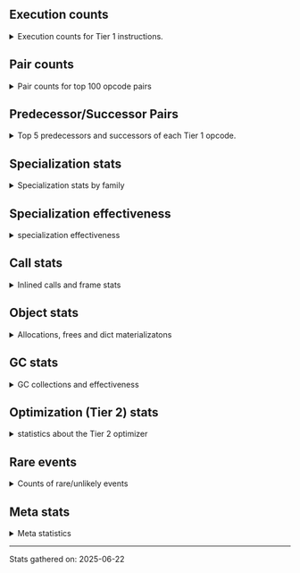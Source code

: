 ## Execution counts

<details>
<summary> Execution counts for Tier 1 instructions. </summary>


The "miss ratio" column shows the percentage of times the instruction
executed that it deoptimized. When this happens, the base unspecialized
instruction is not counted.

<table>
<thead>
<tr>
<th align="left">Name</th>
<th align="right">Base Count</th>
<th align="right">Head Count</th>
<th align="right">Change</th>
</tr>
</thead>
<tbody>
<tr>
<td align="left">CALL_KW</td>
<td align="right">150</td>
<td align="right">450</td>
<td align="right">200.0%</td>
</tr>
<tr>
<td align="left">LOAD_GLOBAL</td>
<td align="right">1,552</td>
<td align="right">3,472</td>
<td align="right">123.7%</td>
</tr>
<tr>
<td align="left">CALL</td>
<td align="right">1,942</td>
<td align="right">4,282</td>
<td align="right">120.5%</td>
</tr>
<tr>
<td align="left">FOR_ITER_LIST</td>
<td align="right">9,203,267</td>
<td align="right">1,749,089</td>
<td align="right">-81.0%</td>
</tr>
<tr>
<td align="left">BINARY_OP_SUBSCR_LIST_INT</td>
<td align="right">1,052,749</td>
<td align="right">208,095</td>
<td align="right">-80.2%</td>
</tr>
<tr>
<td align="left">MAP_ADD</td>
<td align="right">3,220,608</td>
<td align="right">825,245</td>
<td align="right">-74.4%</td>
</tr>
<tr>
<td align="left">FOR_ITER</td>
<td align="right">15,335,630</td>
<td align="right">4,196,464</td>
<td align="right">-72.6%</td>
</tr>
<tr>
<td align="left">LOAD_SMALL_INT</td>
<td align="right">1,537,154</td>
<td align="right">450,365</td>
<td align="right">-70.7%</td>
</tr>
<tr>
<td align="left">POP_JUMP_IF_NOT_NONE</td>
<td align="right">3,377,985</td>
<td align="right">1,033,799</td>
<td align="right">-69.4%</td>
</tr>
<tr>
<td align="left">UNPACK_SEQUENCE_TWO_TUPLE</td>
<td align="right">10,189,469</td>
<td align="right">3,302,083</td>
<td align="right">-67.6%</td>
</tr>
<tr>
<td align="left">BUILD_LIST</td>
<td align="right">6,847,681</td>
<td align="right">2,262,793</td>
<td align="right">-67.0%</td>
</tr>
<tr>
<td align="left">STORE_FAST_STORE_FAST</td>
<td align="right">11,206,721</td>
<td align="right">3,810,727</td>
<td align="right">-66.0%</td>
</tr>
<tr>
<td align="left">POP_ITER</td>
<td align="right">10,949,122</td>
<td align="right">4,005,507</td>
<td align="right">-63.4%</td>
</tr>
<tr>
<td align="left">CALL_METHOD_DESCRIPTOR_O</td>
<td align="right">885,049</td>
<td align="right">330,139</td>
<td align="right">-62.7%</td>
</tr>
<tr>
<td align="left">LOAD_GLOBAL_BUILTIN</td>
<td align="right">57,460,580</td>
<td align="right">21,463,040</td>
<td align="right">-62.6%</td>
</tr>
<tr>
<td align="left">CALL_ISINSTANCE</td>
<td align="right">29,614,342</td>
<td align="right">11,212,956</td>
<td align="right">-62.1%</td>
</tr>
<tr>
<td align="left">LOAD_FAST</td>
<td align="right">21,704,194</td>
<td align="right">8,317,626</td>
<td align="right">-61.7%</td>
</tr>
<tr>
<td align="left">TO_BOOL_BOOL</td>
<td align="right">35,801,162</td>
<td align="right">13,936,664</td>
<td align="right">-61.1%</td>
</tr>
<tr>
<td align="left">LOAD_GLOBAL_MODULE</td>
<td align="right">27,838,022</td>
<td align="right">10,977,036</td>
<td align="right">-60.6%</td>
</tr>
<tr>
<td align="left">SET_FUNCTION_ATTRIBUTE</td>
<td align="right">697,665</td>
<td align="right">275,790</td>
<td align="right">-60.5%</td>
</tr>
<tr>
<td align="left">CALL_PY_EXACT_ARGS</td>
<td align="right">18,704,586</td>
<td align="right">7,469,218</td>
<td align="right">-60.1%</td>
</tr>
<tr>
<td align="left">GET_ITER</td>
<td align="right">9,739,713</td>
<td align="right">3,957,994</td>
<td align="right">-59.4%</td>
</tr>
<tr>
<td align="left">STORE_FAST</td>
<td align="right">29,024,780</td>
<td align="right">11,911,759</td>
<td align="right">-59.0%</td>
</tr>
<tr>
<td align="left">LOAD_FAST_BORROW</td>
<td align="right">106,372,945</td>
<td align="right">43,901,127</td>
<td align="right">-58.7%</td>
</tr>
<tr>
<td align="left">POP_JUMP_IF_FALSE</td>
<td align="right">37,679,169</td>
<td align="right">15,573,503</td>
<td align="right">-58.7%</td>
</tr>
<tr>
<td align="left">COPY_FREE_VARS</td>
<td align="right">1,860,289</td>
<td align="right">781,097</td>
<td align="right">-58.0%</td>
</tr>
<tr>
<td align="left">POP_JUMP_IF_TRUE</td>
<td align="right">9,619,777</td>
<td align="right">4,146,115</td>
<td align="right">-56.9%</td>
</tr>
<tr>
<td align="left">BUILD_TUPLE</td>
<td align="right">11,914,114</td>
<td align="right">5,174,309</td>
<td align="right">-56.6%</td>
</tr>
<tr>
<td align="left">CALL_LIST_APPEND</td>
<td align="right">1,289,709</td>
<td align="right">560,553</td>
<td align="right">-56.5%</td>
</tr>
<tr>
<td align="left">PUSH_NULL</td>
<td align="right">4,426,567</td>
<td align="right">1,945,688</td>
<td align="right">-56.0%</td>
</tr>
<tr>
<td align="left">MAKE_CELL</td>
<td align="right">1,298,113</td>
<td align="right">575,630</td>
<td align="right">-55.7%</td>
</tr>
<tr>
<td align="left">RETURN_VALUE</td>
<td align="right">27,948,743</td>
<td align="right">12,409,475</td>
<td align="right">-55.6%</td>
</tr>
<tr>
<td align="left">EXTENDED_ARG</td>
<td align="right">2,686,464</td>
<td align="right">1,196,700</td>
<td align="right">-55.5%</td>
</tr>
<tr>
<td align="left">RESUME_CHECK</td>
<td align="right">35,951,753</td>
<td align="right">16,120,307</td>
<td align="right">-55.2%</td>
</tr>
<tr>
<td align="left">MAKE_FUNCTION</td>
<td align="right">2,024,513</td>
<td align="right">939,214</td>
<td align="right">-53.6%</td>
</tr>
<tr>
<td align="left">LOAD_ATTR_MODULE</td>
<td align="right">7,774,934</td>
<td align="right">3,622,877</td>
<td align="right">-53.4%</td>
</tr>
<tr>
<td align="left">STORE_SUBSCR</td>
<td align="right">38</td>
<td align="right">58</td>
<td align="right">52.6%</td>
</tr>
<tr>
<td align="left">LOAD_DEREF</td>
<td align="right">3,688,834</td>
<td align="right">1,768,859</td>
<td align="right">-52.0%</td>
</tr>
<tr>
<td align="left">STORE_SUBSCR_DICT</td>
<td align="right">1,247,341</td>
<td align="right">598,818</td>
<td align="right">-52.0%</td>
</tr>
<tr>
<td align="left">LOAD_FAST_BORROW_LOAD_FAST_BORROW</td>
<td align="right">10,472,966</td>
<td align="right">5,049,173</td>
<td align="right">-51.8%</td>
</tr>
<tr>
<td align="left">LOAD_ATTR_METHOD_NO_DICT</td>
<td align="right">15,778,821</td>
<td align="right">7,654,795</td>
<td align="right">-51.5%</td>
</tr>
<tr>
<td align="left">LOAD_CONST</td>
<td align="right">13,405,708</td>
<td align="right">6,556,700</td>
<td align="right">-51.1%</td>
</tr>
<tr>
<td align="left">LOAD_ATTR_METHOD_WITH_VALUES</td>
<td align="right">2,658,108</td>
<td align="right">1,301,606</td>
<td align="right">-51.0%</td>
</tr>
<tr>
<td align="left">COPY</td>
<td align="right">5,297,280</td>
<td align="right">2,603,679</td>
<td align="right">-50.8%</td>
</tr>
<tr>
<td align="left">POP_TOP</td>
<td align="right">14,636,504</td>
<td align="right">7,206,006</td>
<td align="right">-50.8%</td>
</tr>
<tr>
<td align="left">CALL_METHOD_DESCRIPTOR_NOARGS</td>
<td align="right">7,395,352</td>
<td align="right">3,659,904</td>
<td align="right">-50.5%</td>
</tr>
<tr>
<td align="left">LOAD_ATTR_SLOT</td>
<td align="right">16,068,438</td>
<td align="right">7,970,603</td>
<td align="right">-50.4%</td>
</tr>
<tr>
<td align="left">BINARY_OP_SUBTRACT_FLOAT</td>
<td align="right">127</td>
<td align="right">63</td>
<td align="right">-50.4%</td>
</tr>
<tr>
<td align="left">BINARY_OP_SUBSCR_GETITEM</td>
<td align="right">255</td>
<td align="right">127</td>
<td align="right">-50.2%</td>
</tr>
<tr>
<td align="left">TO_BOOL_NONE</td>
<td align="right">2,513,911</td>
<td align="right">1,254,438</td>
<td align="right">-50.1%</td>
</tr>
<tr>
<td align="left">IS_OP</td>
<td align="right">2,219,073</td>
<td align="right">1,107,405</td>
<td align="right">-50.1%</td>
</tr>
<tr>
<td align="left">TO_BOOL_STR</td>
<td align="right">1,184,729</td>
<td align="right">591,479</td>
<td align="right">-50.1%</td>
</tr>
<tr>
<td align="left">STORE_ATTR_SLOT</td>
<td align="right">3,356,549</td>
<td align="right">1,676,016</td>
<td align="right">-50.1%</td>
</tr>
<tr>
<td align="left">CALL_STR_1</td>
<td align="right">2,429</td>
<td align="right">1,213</td>
<td align="right">-50.1%</td>
</tr>
<tr>
<td align="left">CONTAINS_OP_DICT</td>
<td align="right">252,133</td>
<td align="right">125,993</td>
<td align="right">-50.0%</td>
</tr>
<tr>
<td align="left">BINARY_OP_SUBSCR_LIST_SLICE</td>
<td align="right">10,364</td>
<td align="right">5,180</td>
<td align="right">-50.0%</td>
</tr>
<tr>
<td align="left">INTERPRETER_EXIT</td>
<td align="right">4,574,566</td>
<td align="right">2,286,545</td>
<td align="right">-50.0%</td>
</tr>
<tr>
<td align="left">CALL_KW_NON_PY</td>
<td align="right">75,499</td>
<td align="right">37,739</td>
<td align="right">-50.0%</td>
</tr>
<tr>
<td align="left">LOAD_ATTR_CLASS</td>
<td align="right">4,735</td>
<td align="right">2,367</td>
<td align="right">-50.0%</td>
</tr>
<tr>
<td align="left">STORE_ATTR_INSTANCE_VALUE</td>
<td align="right">133,220</td>
<td align="right">66,596</td>
<td align="right">-50.0%</td>
</tr>
<tr>
<td align="left">CALL_KW_PY</td>
<td align="right">345,930</td>
<td align="right">172,938</td>
<td align="right">-50.0%</td>
</tr>
<tr>
<td align="left">CALL_LEN</td>
<td align="right">137,837</td>
<td align="right">68,909</td>
<td align="right">-50.0%</td>
</tr>
<tr>
<td align="left">CALL_BUILTIN_FAST_WITH_KEYWORDS</td>
<td align="right">24,957</td>
<td align="right">12,477</td>
<td align="right">-50.0%</td>
</tr>
<tr>
<td align="left">EXIT_INIT_CHECK</td>
<td align="right">20,094</td>
<td align="right">10,046</td>
<td align="right">-50.0%</td>
</tr>
<tr>
<td align="left">CALL_ALLOC_AND_ENTER_INIT</td>
<td align="right">20,094</td>
<td align="right">10,046</td>
<td align="right">-50.0%</td>
</tr>
<tr>
<td align="left">BINARY_OP_INPLACE_ADD_UNICODE</td>
<td align="right">20,350</td>
<td align="right">10,174</td>
<td align="right">-50.0%</td>
</tr>
<tr>
<td align="left">LOAD_ATTR_CLASS_WITH_METACLASS_CHECK</td>
<td align="right">60,283</td>
<td align="right">30,139</td>
<td align="right">-50.0%</td>
</tr>
<tr>
<td align="left">FOR_ITER_TUPLE</td>
<td align="right">101,753</td>
<td align="right">50,873</td>
<td align="right">-50.0%</td>
</tr>
<tr>
<td align="left">LOAD_ATTR_PROPERTY</td>
<td align="right">2,760,005</td>
<td align="right">1,379,910</td>
<td align="right">-50.0%</td>
</tr>
<tr>
<td align="left">LOAD_ATTR_NONDESCRIPTOR_NO_DICT</td>
<td align="right">808,152</td>
<td align="right">404,056</td>
<td align="right">-50.0%</td>
</tr>
<tr>
<td align="left">COMPARE_OP_STR</td>
<td align="right">350,447</td>
<td align="right">175,215</td>
<td align="right">-50.0%</td>
</tr>
<tr>
<td align="left">COMPARE_OP_INT</td>
<td align="right">509,929</td>
<td align="right">254,953</td>
<td align="right">-50.0%</td>
</tr>
<tr>
<td align="left">CALL_TUPLE_1</td>
<td align="right">112,635</td>
<td align="right">56,315</td>
<td align="right">-50.0%</td>
</tr>
<tr>
<td align="left">BINARY_OP_SUBSCR_DICT</td>
<td align="right">478,445</td>
<td align="right">239,213</td>
<td align="right">-50.0%</td>
</tr>
<tr>
<td align="left">BINARY_OP_SUBTRACT_INT</td>
<td align="right">232,440</td>
<td align="right">116,216</td>
<td align="right">-50.0%</td>
</tr>
<tr>
<td align="left">BINARY_OP_ADD_INT</td>
<td align="right">441,716</td>
<td align="right">220,852</td>
<td align="right">-50.0%</td>
</tr>
<tr>
<td align="left">CALL_PY_GENERAL</td>
<td align="right">2,175,772</td>
<td align="right">1,087,857</td>
<td align="right">-50.0%</td>
</tr>
<tr>
<td align="left">CALL_METHOD_DESCRIPTOR_FAST</td>
<td align="right">4,157,549</td>
<td align="right">2,078,723</td>
<td align="right">-50.0%</td>
</tr>
<tr>
<td align="left">TO_BOOL_INT</td>
<td align="right">144,509</td>
<td align="right">72,253</td>
<td align="right">-50.0%</td>
</tr>
<tr>
<td align="left">CALL_METHOD_DESCRIPTOR_FAST_WITH_KEYWORDS</td>
<td align="right">58,879</td>
<td align="right">29,439</td>
<td align="right">-50.0%</td>
</tr>
<tr>
<td align="left">CALL_BUILTIN_FAST</td>
<td align="right">972,877</td>
<td align="right">486,434</td>
<td align="right">-50.0%</td>
</tr>
<tr>
<td align="left">BINARY_OP_SUBSCR_STR_INT</td>
<td align="right">361,725</td>
<td align="right">180,861</td>
<td align="right">-50.0%</td>
</tr>
<tr>
<td align="left">LOAD_ATTR_NONDESCRIPTOR_WITH_VALUES</td>
<td align="right">2,926,277</td>
<td align="right">1,463,130</td>
<td align="right">-50.0%</td>
</tr>
<tr>
<td align="left">CALL_BUILTIN_O</td>
<td align="right">3,144,947</td>
<td align="right">1,572,467</td>
<td align="right">-50.0%</td>
</tr>
<tr>
<td align="left">FOR_ITER_GEN</td>
<td align="right">5,763,310</td>
<td align="right">2,881,646</td>
<td align="right">-50.0%</td>
</tr>
<tr>
<td align="left">CALL_TYPE_1</td>
<td align="right">1,388,028</td>
<td align="right">694,012</td>
<td align="right">-50.0%</td>
</tr>
<tr>
<td align="left">SEND_GEN</td>
<td align="right">3,849,337</td>
<td align="right">1,924,665</td>
<td align="right">-50.0%</td>
</tr>
<tr>
<td align="left">UNPACK_SEQUENCE_TUPLE</td>
<td align="right">2,327,932</td>
<td align="right">1,163,964</td>
<td align="right">-50.0%</td>
</tr>
<tr>
<td align="left">END_FOR</td>
<td align="right">1,455,615</td>
<td align="right">727,807</td>
<td align="right">-50.0%</td>
</tr>
<tr>
<td align="left">YIELD_VALUE</td>
<td align="right">8,023,424</td>
<td align="right">4,011,712</td>
<td align="right">-50.0%</td>
</tr>
<tr>
<td align="left">SWAP</td>
<td align="right">5,445,504</td>
<td align="right">2,722,752</td>
<td align="right">-50.0%</td>
</tr>
<tr>
<td align="left">LOAD_FAST_AND_CLEAR</td>
<td align="right">4,811,136</td>
<td align="right">2,405,568</td>
<td align="right">-50.0%</td>
</tr>
<tr>
<td align="left">JUMP_BACKWARD_NO_INTERRUPT</td>
<td align="right">3,025,280</td>
<td align="right">1,512,640</td>
<td align="right">-50.0%</td>
</tr>
<tr>
<td align="left">LIST_APPEND</td>
<td align="right">2,700,928</td>
<td align="right">1,350,464</td>
<td align="right">-50.0%</td>
</tr>
<tr>
<td align="left">RETURN_GENERATOR</td>
<td align="right">2,572,416</td>
<td align="right">1,286,208</td>
<td align="right">-50.0%</td>
</tr>
<tr>
<td align="left">BUILD_MAP</td>
<td align="right">1,864,832</td>
<td align="right">932,416</td>
<td align="right">-50.0%</td>
</tr>
<tr>
<td align="left">FORMAT_SIMPLE</td>
<td align="right">1,528,192</td>
<td align="right">764,096</td>
<td align="right">-50.0%</td>
</tr>
<tr>
<td align="left">LOAD_COMMON_CONSTANT</td>
<td align="right">1,231,616</td>
<td align="right">615,808</td>
<td align="right">-50.0%</td>
</tr>
<tr>
<td align="left">END_SEND</td>
<td align="right">824,064</td>
<td align="right">412,032</td>
<td align="right">-50.0%</td>
</tr>
<tr>
<td align="left">GET_YIELD_FROM_ITER</td>
<td align="right">824,064</td>
<td align="right">412,032</td>
<td align="right">-50.0%</td>
</tr>
<tr>
<td align="left">BUILD_STRING</td>
<td align="right">823,424</td>
<td align="right">411,712</td>
<td align="right">-50.0%</td>
</tr>
<tr>
<td align="left">UNARY_NOT</td>
<td align="right">769,920</td>
<td align="right">384,960</td>
<td align="right">-50.0%</td>
</tr>
<tr>
<td align="left">STORE_FAST_LOAD_FAST</td>
<td align="right">254,336</td>
<td align="right">127,168</td>
<td align="right">-50.0%</td>
</tr>
<tr>
<td align="left">UNPACK_EX</td>
<td align="right">233,088</td>
<td align="right">116,544</td>
<td align="right">-50.0%</td>
</tr>
<tr>
<td align="left">DICT_MERGE</td>
<td align="right">147,712</td>
<td align="right">73,856</td>
<td align="right">-50.0%</td>
</tr>
<tr>
<td align="left">POP_JUMP_IF_NONE</td>
<td align="right">106,112</td>
<td align="right">53,056</td>
<td align="right">-50.0%</td>
</tr>
<tr>
<td align="left">CHECK_EXC_MATCH</td>
<td align="right">61,184</td>
<td align="right">30,592</td>
<td align="right">-50.0%</td>
</tr>
<tr>
<td align="left">POP_EXCEPT</td>
<td align="right">61,184</td>
<td align="right">30,592</td>
<td align="right">-50.0%</td>
</tr>
<tr>
<td align="left">PUSH_EXC_INFO</td>
<td align="right">61,184</td>
<td align="right">30,592</td>
<td align="right">-50.0%</td>
</tr>
<tr>
<td align="left">BINARY_SLICE</td>
<td align="right">48,512</td>
<td align="right">24,256</td>
<td align="right">-50.0%</td>
</tr>
<tr>
<td align="left">BUILD_SET</td>
<td align="right">45,184</td>
<td align="right">22,592</td>
<td align="right">-50.0%</td>
</tr>
<tr>
<td align="left">SET_ADD</td>
<td align="right">14,336</td>
<td align="right">7,168</td>
<td align="right">-50.0%</td>
</tr>
<tr>
<td align="left">DICT_UPDATE</td>
<td align="right">1,664</td>
<td align="right">832</td>
<td align="right">-50.0%</td>
</tr>
<tr>
<td align="left">IMPORT_NAME</td>
<td align="right">1,536</td>
<td align="right">768</td>
<td align="right">-50.0%</td>
</tr>
<tr>
<td align="left">LOAD_FAST_CHECK</td>
<td align="right">768</td>
<td align="right">384</td>
<td align="right">-50.0%</td>
</tr>
<tr>
<td align="left">SET_UPDATE</td>
<td align="right">128</td>
<td align="right">64</td>
<td align="right">-50.0%</td>
</tr>
<tr>
<td align="left">CALL_INTRINSIC_1</td>
<td align="right">1,310,401</td>
<td align="right">655,232</td>
<td align="right">-50.0%</td>
</tr>
<tr>
<td align="left">JUMP_FORWARD</td>
<td align="right">1,023,169</td>
<td align="right">511,616</td>
<td align="right">-50.0%</td>
</tr>
<tr>
<td align="left">NOP</td>
<td align="right">254,017</td>
<td align="right">127,040</td>
<td align="right">-50.0%</td>
</tr>
<tr>
<td align="left">CALL_BUILTIN_CLASS</td>
<td align="right">143,784</td>
<td align="right">71,911</td>
<td align="right">-50.0%</td>
</tr>
<tr>
<td align="left">LOAD_ATTR_INSTANCE_VALUE</td>
<td align="right">650,696</td>
<td align="right">325,444</td>
<td align="right">-50.0%</td>
</tr>
<tr>
<td align="left">TO_BOOL_ALWAYS_TRUE</td>
<td align="right">3,196,681</td>
<td align="right">1,598,840</td>
<td align="right">-50.0%</td>
</tr>
<tr>
<td align="left">CALL_BOUND_METHOD_EXACT_ARGS</td>
<td align="right">312,182</td>
<td align="right">156,145</td>
<td align="right">-50.0%</td>
</tr>
<tr>
<td align="left">CONTAINS_OP_SET</td>
<td align="right">206,841</td>
<td align="right">103,477</td>
<td align="right">-50.0%</td>
</tr>
<tr>
<td align="left">LIST_EXTEND</td>
<td align="right">79,937</td>
<td align="right">40,000</td>
<td align="right">-50.0%</td>
</tr>
<tr>
<td align="left">CALL_FUNCTION_EX</td>
<td align="right">155,010</td>
<td align="right">77,568</td>
<td align="right">-50.0%</td>
</tr>
<tr>
<td align="left">BINARY_OP_SUBSCR_TUPLE_INT</td>
<td align="right">73,790</td>
<td align="right">36,925</td>
<td align="right">-50.0%</td>
</tr>
<tr>
<td align="left">CALL_NON_PY_GENERAL</td>
<td align="right">138,670</td>
<td align="right">69,419</td>
<td align="right">-49.9%</td>
</tr>
<tr>
<td align="left">LOAD_FAST_LOAD_FAST</td>
<td align="right">45,377</td>
<td align="right">22,720</td>
<td align="right">-49.9%</td>
</tr>
<tr>
<td align="left">TO_BOOL</td>
<td align="right">1,928,109</td>
<td align="right">965,803</td>
<td align="right">-49.9%</td>
</tr>
<tr>
<td align="left">COMPARE_OP</td>
<td align="right">807,141</td>
<td align="right">404,374</td>
<td align="right">-49.9%</td>
</tr>
<tr>
<td align="left">CONTAINS_OP</td>
<td align="right">211,201</td>
<td align="right">105,827</td>
<td align="right">-49.9%</td>
</tr>
<tr>
<td align="left">STORE_DEREF</td>
<td align="right">25,537</td>
<td align="right">12,800</td>
<td align="right">-49.9%</td>
</tr>
<tr>
<td align="left">TO_BOOL_LIST</td>
<td align="right">30,354</td>
<td align="right">15,413</td>
<td align="right">-49.2%</td>
</tr>
<tr>
<td align="left">BINARY_OP</td>
<td align="right">62,079</td>
<td align="right">31,543</td>
<td align="right">-49.2%</td>
</tr>
<tr>
<td align="left">UNPACK_SEQUENCE</td>
<td align="right">12,052</td>
<td align="right">6,139</td>
<td align="right">-49.1%</td>
</tr>
<tr>
<td align="left">LOAD_ATTR</td>
<td align="right">503,628</td>
<td align="right">257,080</td>
<td align="right">-49.0%</td>
</tr>
<tr>
<td align="left">STORE_ATTR</td>
<td align="right">156</td>
<td align="right">216</td>
<td align="right">38.5%</td>
</tr>
<tr>
<td align="left">FOR_ITER_RANGE</td>
<td align="right">192</td>
<td align="right">127</td>
<td align="right">-33.9%</td>
</tr>
<tr>
<td align="left">JUMP_BACKWARD_NO_JIT</td>
<td align="right">20,641,473</td>
<td align="right"></td>
<td align="right"></td>
</tr>
<tr>
<td align="left">RESUME</td>
<td align="right">320</td>
<td align="right">320</td>
<td align="right">0.0%</td>
</tr>
<tr>
<td align="left">JUMP_BACKWARD</td>
<td align="right">169</td>
<td align="right">169</td>
<td align="right">0.0%</td>
</tr>
<tr>
<td align="left">BINARY_OP_ADD_FLOAT</td>
<td align="right">120</td>
<td align="right"></td>
<td align="right"></td>
</tr>
<tr>
<td align="left">SEND</td>
<td align="right">14</td>
<td align="right">14</td>
<td align="right">0.0%</td>
</tr>
<tr>
<td align="left">JUMP_BACKWARD_JIT</td>
<td align="right"></td>
<td align="right">4,908,981</td>
<td align="right"></td>
</tr>
<tr>
<td align="left">ENTER_EXECUTOR</td>
<td align="right"></td>
<td align="right">3,612,935</td>
<td align="right"></td>
</tr>
<tr>
<td align="left">NOT_TAKEN</td>
<td align="right"></td>
<td align="right">151,713</td>
<td align="right"></td>
</tr>
</tbody>
</table>


</details>

## Pair counts

<details>
<summary> Pair counts for top 100 opcode pairs </summary>


Pairs of specialized operations that deoptimize and are then followed by
the corresponding unspecialized instruction are not counted as pairs.

Not included in comparative output.


</details>

## Predecessor/Successor Pairs

<details>
<summary> Top 5 predecessors and successors of each Tier 1 opcode. </summary>


This does not include the unspecialized instructions that occur after a
specialized instruction deoptimizes.

Not included in comparative output.


</details>

## Specialization stats

<details>
<summary> Specialization stats by family </summary>

### BINARY_OP

<details>
<summary> specialization stats for BINARY_OP family </summary>

<table>
<thead>
<tr>
<th align="left">Kind</th>
<th align="right">Base Count</th>
<th align="right">Base Ratio</th>
<th align="right">Head Count</th>
<th align="right">Head Ratio</th>
<th align="right">Change</th>
</tr>
</thead>
<tbody>
<tr>
<td align="left">
hit
<details>
<summary>ⓘ</summary>

Specialized instructions that complete.
</details>
</td>
<td align="right">3,714,616</td>
<td align="right">98.2%</td>
<td align="right">1,220,725</td>
<td align="right">97.3%</td>
<td align="right">-67.1%</td>
</tr>
<tr>
<td align="left">
miss
<details>
<summary>ⓘ</summary>

Specialized instructions that deopt.
</details>
</td>
<td align="right">5,137</td>
<td align="right">0.1%</td>
<td align="right">2,538</td>
<td align="right">0.2%</td>
<td align="right">-50.6%</td>
</tr>
<tr>
<td align="left">
deferred
<details>
<summary>ⓘ</summary>

Lists the number of "deferred" (i.e. not specialized) instructions executed.
</details>
</td>
<td align="right">61,509</td>
<td align="right">1.6%</td>
<td align="right">30,845</td>
<td align="right">2.5%</td>
<td align="right">-49.9%</td>
</tr>
</tbody>
</table>

<table>
<thead>
<tr>
<th align="left">Success</th>
<th align="right">Base Count</th>
<th align="right">Base Ratio</th>
<th align="right">Head Count</th>
<th align="right">Head Ratio</th>
<th align="right">Change</th>
</tr>
</thead>
<tbody>
<tr>
<td align="left">Success</td>
<td align="right">166</td>
<td align="right">25.3%</td>
<td align="right">243</td>
<td align="right">32.8%</td>
<td align="right">46.4%</td>
</tr>
<tr>
<td align="left">Failure</td>
<td align="right">489</td>
<td align="right">74.7%</td>
<td align="right">497</td>
<td align="right">67.2%</td>
<td align="right">1.6%</td>
</tr>
</tbody>
</table>

<table>
<thead>
<tr>
<th align="left">Failure kind</th>
<th align="right">Base Count</th>
<th align="right">Base Ratio</th>
<th align="right">Head Count</th>
<th align="right">Head Ratio</th>
<th align="right">Change</th>
</tr>
</thead>
<tbody>
<tr>
<td align="left">add different types</td>
<td align="right">2</td>
<td align="right">0.4%</td>
<td align="right">21</td>
<td align="right">4.2%</td>
<td align="right">950.0%</td>
</tr>
<tr>
<td align="left">subscr defaultdict</td>
<td align="right">72</td>
<td align="right">14.7%</td>
<td align="right">91</td>
<td align="right">18.3%</td>
<td align="right">26.4%</td>
</tr>
<tr>
<td align="left">add other</td>
<td align="right">295</td>
<td align="right">60.3%</td>
<td align="right">268</td>
<td align="right">53.9%</td>
<td align="right">-9.2%</td>
</tr>
<tr>
<td align="left">subtract other</td>
<td align="right">22</td>
<td align="right">4.5%</td>
<td align="right">21</td>
<td align="right">4.2%</td>
<td align="right">-4.5%</td>
</tr>
<tr>
<td align="left">out of range</td>
<td align="right">49</td>
<td align="right">10.0%</td>
<td align="right">48</td>
<td align="right">9.7%</td>
<td align="right">-2.0%</td>
</tr>
<tr>
<td align="left">subscr tuple slice</td>
<td align="right">49</td>
<td align="right">10.0%</td>
<td align="right">48</td>
<td align="right">9.7%</td>
<td align="right">-2.0%</td>
</tr>
</tbody>
</table>


</details>

### BINARY_SLICE

<details>
<summary> specialization stats for BINARY_SLICE family </summary>

<table>
<thead>
<tr>
<th align="left">Kind</th>
<th align="right">Base Count</th>
<th align="right">Base Ratio</th>
<th align="right">Head Count</th>
<th align="right">Head Ratio</th>
<th align="right">Change</th>
</tr>
</thead>
<tbody>
<tr>
<td align="left">
deferred
<details>
<summary>ⓘ</summary>

Lists the number of "deferred" (i.e. not specialized) instructions executed.
</details>
</td>
<td align="right">48,512</td>
<td align="right">100.0%</td>
<td align="right">24,256</td>
<td align="right">100.0%</td>
<td align="right">-50.0%</td>
</tr>
</tbody>
</table>


</details>

### CALL

<details>
<summary> specialization stats for CALL family </summary>

<table>
<thead>
<tr>
<th align="left">Kind</th>
<th align="right">Base Count</th>
<th align="right">Base Ratio</th>
<th align="right">Head Count</th>
<th align="right">Head Ratio</th>
<th align="right">Change</th>
</tr>
</thead>
<tbody>
<tr>
<td align="left">
hit
<details>
<summary>ⓘ</summary>

Specialized instructions that complete.
</details>
</td>
<td align="right">68,161,954</td>
<td align="right">99.2%</td>
<td align="right">28,374,997</td>
<td align="right">99.1%</td>
<td align="right">-58.4%</td>
</tr>
<tr>
<td align="left">
miss
<details>
<summary>ⓘ</summary>

Specialized instructions that deopt.
</details>
</td>
<td align="right">544,812</td>
<td align="right">0.8%</td>
<td align="right">266,267</td>
<td align="right">0.9%</td>
<td align="right">-51.1%</td>
</tr>
<tr>
<td align="left">
deferred
<details>
<summary>ⓘ</summary>

Lists the number of "deferred" (i.e. not specialized) instructions executed.
</details>
</td>
<td align="right">535,419</td>
<td align="right">0.8%</td>
<td align="right">262,182</td>
<td align="right">0.9%</td>
<td align="right">-51.0%</td>
</tr>
</tbody>
</table>

<table>
<thead>
<tr>
<th align="left">Success</th>
<th align="right">Base Count</th>
<th align="right">Base Ratio</th>
<th align="right">Head Count</th>
<th align="right">Head Ratio</th>
<th align="right">Change</th>
</tr>
</thead>
<tbody>
<tr>
<td align="left">Success</td>
<td align="right">11,335</td>
<td align="right">100.0%</td>
<td align="right">8,367</td>
<td align="right">100.0%</td>
<td align="right">-26.2%</td>
</tr>
<tr>
<td align="left">Failure</td>
<td align="right">0</td>
<td align="right">0.0%</td>
<td align="right">0</td>
<td align="right">0.0%</td>
<td align="right"></td>
</tr>
</tbody>
</table>


</details>

### CALL_KW

<details>
<summary> specialization stats for CALL_KW family </summary>

<table>
<thead>
<tr>
<th align="left">Kind</th>
<th align="right">Base Count</th>
<th align="right">Base Ratio</th>
<th align="right">Head Count</th>
<th align="right">Head Ratio</th>
<th align="right">Change</th>
</tr>
</thead>
<tbody>
<tr>
<td align="left">
deferred
<details>
<summary>ⓘ</summary>

Lists the number of "deferred" (i.e. not specialized) instructions executed.
</details>
</td>
<td align="right">75</td>
<td align="right">50.0%</td>
<td align="right">75</td>
<td align="right">16.7%</td>
<td align="right">0.0%</td>
</tr>
</tbody>
</table>

<table>
<thead>
<tr>
<th align="left">Success</th>
<th align="right">Base Count</th>
<th align="right">Base Ratio</th>
<th align="right">Head Count</th>
<th align="right">Head Ratio</th>
<th align="right">Change</th>
</tr>
</thead>
<tbody>
<tr>
<td align="left">Success</td>
<td align="right">75</td>
<td align="right">100.0%</td>
<td align="right">375</td>
<td align="right">100.0%</td>
<td align="right">400.0%</td>
</tr>
<tr>
<td align="left">Failure</td>
<td align="right">0</td>
<td align="right">0.0%</td>
<td align="right">0</td>
<td align="right">0.0%</td>
<td align="right"></td>
</tr>
</tbody>
</table>


</details>

### COMPARE_OP

<details>
<summary> specialization stats for COMPARE_OP family </summary>

<table>
<thead>
<tr>
<th align="left">Kind</th>
<th align="right">Base Count</th>
<th align="right">Base Ratio</th>
<th align="right">Head Count</th>
<th align="right">Head Ratio</th>
<th align="right">Change</th>
</tr>
</thead>
<tbody>
<tr>
<td align="left">
hit
<details>
<summary>ⓘ</summary>

Specialized instructions that complete.
</details>
</td>
<td align="right">860,376</td>
<td align="right">51.6%</td>
<td align="right">430,168</td>
<td align="right">51.5%</td>
<td align="right">-50.0%</td>
</tr>
<tr>
<td align="left">
deferred
<details>
<summary>ⓘ</summary>

Lists the number of "deferred" (i.e. not specialized) instructions executed.
</details>
</td>
<td align="right">805,672</td>
<td align="right">48.3%</td>
<td align="right">402,856</td>
<td align="right">48.3%</td>
<td align="right">-50.0%</td>
</tr>
</tbody>
</table>

<table>
<thead>
<tr>
<th align="left">Success</th>
<th align="right">Base Count</th>
<th align="right">Base Ratio</th>
<th align="right">Head Count</th>
<th align="right">Head Ratio</th>
<th align="right">Change</th>
</tr>
</thead>
<tbody>
<tr>
<td align="left">Success</td>
<td align="right">40</td>
<td align="right">2.7%</td>
<td align="right">200</td>
<td align="right">13.2%</td>
<td align="right">400.0%</td>
</tr>
<tr>
<td align="left">Failure</td>
<td align="right">1,429</td>
<td align="right">97.3%</td>
<td align="right">1,318</td>
<td align="right">86.8%</td>
<td align="right">-7.8%</td>
</tr>
</tbody>
</table>

<table>
<thead>
<tr>
<th align="left">Failure kind</th>
<th align="right">Base Count</th>
<th align="right">Base Ratio</th>
<th align="right">Head Count</th>
<th align="right">Head Ratio</th>
<th align="right">Change</th>
</tr>
</thead>
<tbody>
<tr>
<td align="left">other</td>
<td align="right">81</td>
<td align="right">5.7%</td>
<td align="right">59</td>
<td align="right">4.5%</td>
<td align="right">-27.2%</td>
</tr>
<tr>
<td align="left">baseobject</td>
<td align="right">662</td>
<td align="right">46.3%</td>
<td align="right">588</td>
<td align="right">44.6%</td>
<td align="right">-11.2%</td>
</tr>
<tr>
<td align="left">bool</td>
<td align="right">44</td>
<td align="right">3.1%</td>
<td align="right">43</td>
<td align="right">3.3%</td>
<td align="right">-2.3%</td>
</tr>
<tr>
<td align="left">different types</td>
<td align="right">495</td>
<td align="right">34.6%</td>
<td align="right">484</td>
<td align="right">36.7%</td>
<td align="right">-2.2%</td>
</tr>
<tr>
<td align="left">big int</td>
<td align="right">46</td>
<td align="right">3.2%</td>
<td align="right">45</td>
<td align="right">3.4%</td>
<td align="right">-2.2%</td>
</tr>
<tr>
<td align="left">string</td>
<td align="right">50</td>
<td align="right">3.5%</td>
<td align="right">49</td>
<td align="right">3.7%</td>
<td align="right">-2.0%</td>
</tr>
<tr>
<td align="left">set</td>
<td align="right">51</td>
<td align="right">3.6%</td>
<td align="right">50</td>
<td align="right">3.8%</td>
<td align="right">-2.0%</td>
</tr>
</tbody>
</table>


</details>

### CONTAINS_OP

<details>
<summary> specialization stats for CONTAINS_OP family </summary>

<table>
<thead>
<tr>
<th align="left">Kind</th>
<th align="right">Base Count</th>
<th align="right">Base Ratio</th>
<th align="right">Head Count</th>
<th align="right">Head Ratio</th>
<th align="right">Change</th>
</tr>
</thead>
<tbody>
<tr>
<td align="left">
miss
<details>
<summary>ⓘ</summary>

Specialized instructions that deopt.
</details>
</td>
<td align="right">27,126</td>
<td align="right">4.0%</td>
<td align="right">13,498</td>
<td align="right">4.0%</td>
<td align="right">-50.2%</td>
</tr>
<tr>
<td align="left">
deferred
<details>
<summary>ⓘ</summary>

Lists the number of "deferred" (i.e. not specialized) instructions executed.
</details>
</td>
<td align="right">210,721</td>
<td align="right">31.4%</td>
<td align="right">105,377</td>
<td align="right">31.4%</td>
<td align="right">-50.0%</td>
</tr>
<tr>
<td align="left">
hit
<details>
<summary>ⓘ</summary>

Specialized instructions that complete.
</details>
</td>
<td align="right">431,848</td>
<td align="right">64.4%</td>
<td align="right">215,972</td>
<td align="right">64.4%</td>
<td align="right">-50.0%</td>
</tr>
</tbody>
</table>

<table>
<thead>
<tr>
<th align="left">Success</th>
<th align="right">Base Count</th>
<th align="right">Base Ratio</th>
<th align="right">Head Count</th>
<th align="right">Head Ratio</th>
<th align="right">Change</th>
</tr>
</thead>
<tbody>
<tr>
<td align="left">Success</td>
<td align="right">544</td>
<td align="right">54.9%</td>
<td align="right">288</td>
<td align="right">40.9%</td>
<td align="right">-47.1%</td>
</tr>
<tr>
<td align="left">Failure</td>
<td align="right">447</td>
<td align="right">45.1%</td>
<td align="right">417</td>
<td align="right">59.1%</td>
<td align="right">-6.7%</td>
</tr>
</tbody>
</table>

<table>
<thead>
<tr>
<th align="left">Failure kind</th>
<th align="right">Base Count</th>
<th align="right">Base Ratio</th>
<th align="right">Head Count</th>
<th align="right">Head Ratio</th>
<th align="right">Change</th>
</tr>
</thead>
<tbody>
<tr>
<td align="left">list</td>
<td align="right">180</td>
<td align="right">40.3%</td>
<td align="right">156</td>
<td align="right">37.4%</td>
<td align="right">-13.3%</td>
</tr>
<tr>
<td align="left">tuple</td>
<td align="right">267</td>
<td align="right">59.7%</td>
<td align="right">261</td>
<td align="right">62.6%</td>
<td align="right">-2.2%</td>
</tr>
</tbody>
</table>


</details>

### FOR_ITER

<details>
<summary> specialization stats for FOR_ITER family </summary>

<table>
<thead>
<tr>
<th align="left">Kind</th>
<th align="right">Base Count</th>
<th align="right">Base Ratio</th>
<th align="right">Head Count</th>
<th align="right">Head Ratio</th>
<th align="right">Change</th>
</tr>
</thead>
<tbody>
<tr>
<td align="left">
deferred
<details>
<summary>ⓘ</summary>

Lists the number of "deferred" (i.e. not specialized) instructions executed.
</details>
</td>
<td align="right">15,330,584</td>
<td align="right">50.4%</td>
<td align="right">4,194,066</td>
<td align="right">47.2%</td>
<td align="right">-72.6%</td>
</tr>
<tr>
<td align="left">
hit
<details>
<summary>ⓘ</summary>

Specialized instructions that complete.
</details>
</td>
<td align="right">15,068,522</td>
<td align="right">49.6%</td>
<td align="right">4,681,735</td>
<td align="right">52.7%</td>
<td align="right">-68.9%</td>
</tr>
</tbody>
</table>

<table>
<thead>
<tr>
<th align="left">Success</th>
<th align="right">Base Count</th>
<th align="right">Base Ratio</th>
<th align="right">Head Count</th>
<th align="right">Head Ratio</th>
<th align="right">Change</th>
</tr>
</thead>
<tbody>
<tr>
<td align="left">Failure</td>
<td align="right">4,959</td>
<td align="right">98.3%</td>
<td align="right">2,311</td>
<td align="right">96.4%</td>
<td align="right">-53.4%</td>
</tr>
<tr>
<td align="left">Success</td>
<td align="right">87</td>
<td align="right">1.7%</td>
<td align="right">87</td>
<td align="right">3.6%</td>
<td align="right">0.0%</td>
</tr>
</tbody>
</table>

<table>
<thead>
<tr>
<th align="left">Failure kind</th>
<th align="right">Base Count</th>
<th align="right">Base Ratio</th>
<th align="right">Head Count</th>
<th align="right">Head Ratio</th>
<th align="right">Change</th>
</tr>
</thead>
<tbody>
<tr>
<td align="left">dict items</td>
<td align="right">3,798</td>
<td align="right">76.6%</td>
<td align="right">1,256</td>
<td align="right">54.3%</td>
<td align="right">-66.9%</td>
</tr>
<tr>
<td align="left">itertools</td>
<td align="right">146</td>
<td align="right">2.9%</td>
<td align="right">102</td>
<td align="right">4.4%</td>
<td align="right">-30.1%</td>
</tr>
<tr>
<td align="left">other</td>
<td align="right">73</td>
<td align="right">1.5%</td>
<td align="right">51</td>
<td align="right">2.2%</td>
<td align="right">-30.1%</td>
</tr>
<tr>
<td align="left">set</td>
<td align="right">183</td>
<td align="right">3.7%</td>
<td align="right">159</td>
<td align="right">6.9%</td>
<td align="right">-13.1%</td>
</tr>
<tr>
<td align="left">reversed list</td>
<td align="right">90</td>
<td align="right">1.8%</td>
<td align="right">88</td>
<td align="right">3.8%</td>
<td align="right">-2.2%</td>
</tr>
<tr>
<td align="left">dict keys</td>
<td align="right">187</td>
<td align="right">3.8%</td>
<td align="right">183</td>
<td align="right">7.9%</td>
<td align="right">-2.1%</td>
</tr>
<tr>
<td align="left">dict values</td>
<td align="right">285</td>
<td align="right">5.7%</td>
<td align="right">279</td>
<td align="right">12.1%</td>
<td align="right">-2.1%</td>
</tr>
<tr>
<td align="left">enumerate</td>
<td align="right">147</td>
<td align="right">3.0%</td>
<td align="right">144</td>
<td align="right">6.2%</td>
<td align="right">-2.0%</td>
</tr>
<tr>
<td align="left">ascii string</td>
<td align="right">50</td>
<td align="right">1.0%</td>
<td align="right">49</td>
<td align="right">2.1%</td>
<td align="right">-2.0%</td>
</tr>
</tbody>
</table>


</details>

### GET_ITER

<details>
<summary> specialization stats for GET_ITER family </summary>

<table>
<thead>
<tr>
<th align="left">Failure kind</th>
<th align="right">Base Count</th>
<th align="right">Base Ratio</th>
<th align="right">Head Count</th>
<th align="right">Head Ratio</th>
<th align="right">Change</th>
</tr>
</thead>
<tbody>
<tr>
<td align="left">list</td>
<td align="right">4,488,320</td>
<td align="right">4,488,320 / 0 !!</td>
<td align="right">2,244,160</td>
<td align="right">2,244,160 / 0 !!</td>
<td align="right">-50.0%</td>
</tr>
<tr>
<td align="left">generator</td>
<td align="right">224,000</td>
<td align="right">224,000 / 0 !!</td>
<td align="right">112,000</td>
<td align="right">112,000 / 0 !!</td>
<td align="right">-50.0%</td>
</tr>
<tr>
<td align="left">string</td>
<td align="right">33,536</td>
<td align="right">33,536 / 0 !!</td>
<td align="right">16,768</td>
<td align="right">16,768 / 0 !!</td>
<td align="right">-50.0%</td>
</tr>
<tr>
<td align="left">self</td>
<td align="right">31,744</td>
<td align="right">31,744 / 0 !!</td>
<td align="right">15,872</td>
<td align="right">15,872 / 0 !!</td>
<td align="right">-50.0%</td>
</tr>
<tr>
<td align="left">tuple</td>
<td align="right">27,776</td>
<td align="right">27,776 / 0 !!</td>
<td align="right">13,888</td>
<td align="right">13,888 / 0 !!</td>
<td align="right">-50.0%</td>
</tr>
<tr>
<td align="left">enumerate</td>
<td align="right">19,712</td>
<td align="right">19,712 / 0 !!</td>
<td align="right">9,856</td>
<td align="right">9,856 / 0 !!</td>
<td align="right">-50.0%</td>
</tr>
<tr>
<td align="left">dict keys</td>
<td align="right">14,464</td>
<td align="right">14,464 / 0 !!</td>
<td align="right">7,232</td>
<td align="right">7,232 / 0 !!</td>
<td align="right">-50.0%</td>
</tr>
<tr>
<td align="left">set</td>
<td align="right">2,304</td>
<td align="right">2,304 / 0 !!</td>
<td align="right">1,152</td>
<td align="right">1,152 / 0 !!</td>
<td align="right">-50.0%</td>
</tr>
<tr>
<td align="left">other</td>
<td align="right">4,897,857</td>
<td align="right">4,897,857 / 0 !!</td>
<td align="right">2,448,960</td>
<td align="right">2,448,960 / 0 !!</td>
<td align="right">-50.0%</td>
</tr>
</tbody>
</table>


</details>

### LOAD_ATTR

<details>
<summary> specialization stats for LOAD_ATTR family </summary>

<table>
<thead>
<tr>
<th align="left">Kind</th>
<th align="right">Base Count</th>
<th align="right">Base Ratio</th>
<th align="right">Head Count</th>
<th align="right">Head Ratio</th>
<th align="right">Change</th>
</tr>
</thead>
<tbody>
<tr>
<td align="left">
hit
<details>
<summary>ⓘ</summary>

Specialized instructions that complete.
</details>
</td>
<td align="right">41,342,243</td>
<td align="right">82.7%</td>
<td align="right">20,138,469</td>
<td align="right">82.5%</td>
<td align="right">-51.3%</td>
</tr>
<tr>
<td align="left">
miss
<details>
<summary>ⓘ</summary>

Specialized instructions that deopt.
</details>
</td>
<td align="right">8,148,206</td>
<td align="right">16.3%</td>
<td align="right">4,016,458</td>
<td align="right">16.5%</td>
<td align="right">-50.7%</td>
</tr>
<tr>
<td align="left">
deopt
<details>
<summary>ⓘ</summary>

Specialized instructions that deopt.
</details>
</td>
<td align="right">352,711</td>
<td align="right">0.7%</td>
<td align="right">176,327</td>
<td align="right">0.7%</td>
<td align="right">-50.0%</td>
</tr>
<tr>
<td align="left">
deferred
<details>
<summary>ⓘ</summary>

Lists the number of "deferred" (i.e. not specialized) instructions executed.
</details>
</td>
<td align="right">497,533</td>
<td align="right">1.0%</td>
<td align="right">249,340</td>
<td align="right">1.0%</td>
<td align="right">-49.9%</td>
</tr>
</tbody>
</table>

<table>
<thead>
<tr>
<th align="left">Success</th>
<th align="right">Base Count</th>
<th align="right">Base Ratio</th>
<th align="right">Head Count</th>
<th align="right">Head Ratio</th>
<th align="right">Change</th>
</tr>
</thead>
<tbody>
<tr>
<td align="left">Success</td>
<td align="right">154,802</td>
<td align="right">97.0%</td>
<td align="right">79,048</td>
<td align="right">94.9%</td>
<td align="right">-48.9%</td>
</tr>
<tr>
<td align="left">Failure</td>
<td align="right">4,832</td>
<td align="right">3.0%</td>
<td align="right">4,237</td>
<td align="right">5.1%</td>
<td align="right">-12.3%</td>
</tr>
</tbody>
</table>

<table>
<thead>
<tr>
<th align="left">Failure kind</th>
<th align="right">Base Count</th>
<th align="right">Base Ratio</th>
<th align="right">Head Count</th>
<th align="right">Head Ratio</th>
<th align="right">Change</th>
</tr>
</thead>
<tbody>
<tr>
<td align="left">class method obj</td>
<td align="right">91</td>
<td align="right">1.9%</td>
<td align="right">68</td>
<td align="right">1.6%</td>
<td align="right">-25.3%</td>
</tr>
<tr>
<td align="left">mutable class</td>
<td align="right">3,917</td>
<td align="right">81.1%</td>
<td align="right">3,405</td>
<td align="right">80.4%</td>
<td align="right">-13.1%</td>
</tr>
<tr>
<td align="left">method</td>
<td align="right">755</td>
<td align="right">15.6%</td>
<td align="right">697</td>
<td align="right">16.5%</td>
<td align="right">-7.7%</td>
</tr>
<tr>
<td align="left">builtin class method</td>
<td align="right">47</td>
<td align="right">1.0%</td>
<td align="right">46</td>
<td align="right">1.1%</td>
<td align="right">-2.1%</td>
</tr>
</tbody>
</table>


</details>

### LOAD_GLOBAL

<details>
<summary> specialization stats for LOAD_GLOBAL family </summary>

<table>
<thead>
<tr>
<th align="left">Kind</th>
<th align="right">Base Count</th>
<th align="right">Base Ratio</th>
<th align="right">Head Count</th>
<th align="right">Head Ratio</th>
<th align="right">Change</th>
</tr>
</thead>
<tbody>
<tr>
<td align="left">
hit
<details>
<summary>ⓘ</summary>

Specialized instructions that complete.
</details>
</td>
<td align="right">85,298,390</td>
<td align="right">100.0%</td>
<td align="right">32,439,864</td>
<td align="right">100.0%</td>
<td align="right">-62.0%</td>
</tr>
<tr>
<td align="left">
deferred
<details>
<summary>ⓘ</summary>

Lists the number of "deferred" (i.e. not specialized) instructions executed.
</details>
</td>
<td align="right">736</td>
<td align="right">0.0%</td>
<td align="right">736</td>
<td align="right">0.0%</td>
<td align="right">0.0%</td>
</tr>
<tr>
<td align="left">
miss
<details>
<summary>ⓘ</summary>

Specialized instructions that deopt.
</details>
</td>
<td align="right">212</td>
<td align="right">0.0%</td>
<td align="right">212</td>
<td align="right">0.0%</td>
<td align="right">0.0%</td>
</tr>
</tbody>
</table>

<table>
<thead>
<tr>
<th align="left">Success</th>
<th align="right">Base Count</th>
<th align="right">Base Ratio</th>
<th align="right">Head Count</th>
<th align="right">Head Ratio</th>
<th align="right">Change</th>
</tr>
</thead>
<tbody>
<tr>
<td align="left">Success</td>
<td align="right">820</td>
<td align="right">100.0%</td>
<td align="right">2,740</td>
<td align="right">100.0%</td>
<td align="right">234.1%</td>
</tr>
<tr>
<td align="left">Failure</td>
<td align="right">0</td>
<td align="right">0.0%</td>
<td align="right">0</td>
<td align="right">0.0%</td>
<td align="right"></td>
</tr>
</tbody>
</table>


</details>

### SEND

<details>
<summary> specialization stats for SEND family </summary>

<table>
<thead>
<tr>
<th align="left">Kind</th>
<th align="right">Base Count</th>
<th align="right">Base Ratio</th>
<th align="right">Head Count</th>
<th align="right">Head Ratio</th>
<th align="right">Change</th>
</tr>
</thead>
<tbody>
<tr>
<td align="left">
hit
<details>
<summary>ⓘ</summary>

Specialized instructions that complete.
</details>
</td>
<td align="right">3,849,337</td>
<td align="right">100.0%</td>
<td align="right">1,924,665</td>
<td align="right">100.0%</td>
<td align="right">-50.0%</td>
</tr>
<tr>
<td align="left">
deferred
<details>
<summary>ⓘ</summary>

Lists the number of "deferred" (i.e. not specialized) instructions executed.
</details>
</td>
<td align="right">7</td>
<td align="right">0.0%</td>
<td align="right">7</td>
<td align="right">0.0%</td>
<td align="right">0.0%</td>
</tr>
</tbody>
</table>

<table>
<thead>
<tr>
<th align="left">Success</th>
<th align="right">Base Count</th>
<th align="right">Base Ratio</th>
<th align="right">Head Count</th>
<th align="right">Head Ratio</th>
<th align="right">Change</th>
</tr>
</thead>
<tbody>
<tr>
<td align="left">Success</td>
<td align="right">7</td>
<td align="right">100.0%</td>
<td align="right">7</td>
<td align="right">100.0%</td>
<td align="right">0.0%</td>
</tr>
<tr>
<td align="left">Failure</td>
<td align="right">0</td>
<td align="right">0.0%</td>
<td align="right">0</td>
<td align="right">0.0%</td>
<td align="right"></td>
</tr>
</tbody>
</table>


</details>

### STORE_ATTR

<details>
<summary> specialization stats for STORE_ATTR family </summary>

<table>
<thead>
<tr>
<th align="left">Kind</th>
<th align="right">Base Count</th>
<th align="right">Base Ratio</th>
<th align="right">Head Count</th>
<th align="right">Head Ratio</th>
<th align="right">Change</th>
</tr>
</thead>
<tbody>
<tr>
<td align="left">
hit
<details>
<summary>ⓘ</summary>

Specialized instructions that complete.
</details>
</td>
<td align="right">1,937,111</td>
<td align="right">55.5%</td>
<td align="right">967,095</td>
<td align="right">55.5%</td>
<td align="right">-50.1%</td>
</tr>
<tr>
<td align="left">
miss
<details>
<summary>ⓘ</summary>

Specialized instructions that deopt.
</details>
</td>
<td align="right">1,552,658</td>
<td align="right">44.5%</td>
<td align="right">775,517</td>
<td align="right">44.5%</td>
<td align="right">-50.1%</td>
</tr>
<tr>
<td align="left">
deferred
<details>
<summary>ⓘ</summary>

Lists the number of "deferred" (i.e. not specialized) instructions executed.
</details>
</td>
<td align="right">78</td>
<td align="right">0.0%</td>
<td align="right">78</td>
<td align="right">0.0%</td>
<td align="right">0.0%</td>
</tr>
</tbody>
</table>

<table>
<thead>
<tr>
<th align="left">Success</th>
<th align="right">Base Count</th>
<th align="right">Base Ratio</th>
<th align="right">Head Count</th>
<th align="right">Head Ratio</th>
<th align="right">Change</th>
</tr>
</thead>
<tbody>
<tr>
<td align="left">Success</td>
<td align="right">29,573</td>
<td align="right">100.0%</td>
<td align="right">14,836</td>
<td align="right">100.0%</td>
<td align="right">-49.8%</td>
</tr>
<tr>
<td align="left">Failure</td>
<td align="right">0</td>
<td align="right">0.0%</td>
<td align="right">0</td>
<td align="right">0.0%</td>
<td align="right"></td>
</tr>
</tbody>
</table>


</details>

### STORE_SUBSCR

<details>
<summary> specialization stats for STORE_SUBSCR family </summary>

<table>
<thead>
<tr>
<th align="left">Kind</th>
<th align="right">Base Count</th>
<th align="right">Base Ratio</th>
<th align="right">Head Count</th>
<th align="right">Head Ratio</th>
<th align="right">Change</th>
</tr>
</thead>
<tbody>
<tr>
<td align="left">
hit
<details>
<summary>ⓘ</summary>

Specialized instructions that complete.
</details>
</td>
<td align="right">1,247,341</td>
<td align="right">100.0%</td>
<td align="right">598,818</td>
<td align="right">100.0%</td>
<td align="right">-52.0%</td>
</tr>
<tr>
<td align="left">
deferred
<details>
<summary>ⓘ</summary>

Lists the number of "deferred" (i.e. not specialized) instructions executed.
</details>
</td>
<td align="right">19</td>
<td align="right">0.0%</td>
<td align="right">19</td>
<td align="right">0.0%</td>
<td align="right">0.0%</td>
</tr>
</tbody>
</table>

<table>
<thead>
<tr>
<th align="left">Success</th>
<th align="right">Base Count</th>
<th align="right">Base Ratio</th>
<th align="right">Head Count</th>
<th align="right">Head Ratio</th>
<th align="right">Change</th>
</tr>
</thead>
<tbody>
<tr>
<td align="left">Success</td>
<td align="right">19</td>
<td align="right">100.0%</td>
<td align="right">39</td>
<td align="right">100.0%</td>
<td align="right">105.3%</td>
</tr>
<tr>
<td align="left">Failure</td>
<td align="right">0</td>
<td align="right">0.0%</td>
<td align="right">0</td>
<td align="right">0.0%</td>
<td align="right"></td>
</tr>
</tbody>
</table>


</details>

### TO_BOOL

<details>
<summary> specialization stats for TO_BOOL family </summary>

<table>
<thead>
<tr>
<th align="left">Kind</th>
<th align="right">Base Count</th>
<th align="right">Base Ratio</th>
<th align="right">Head Count</th>
<th align="right">Head Ratio</th>
<th align="right">Change</th>
</tr>
</thead>
<tbody>
<tr>
<td align="left">
hit
<details>
<summary>ⓘ</summary>

Specialized instructions that complete.
</details>
</td>
<td align="right">38,903,426</td>
<td align="right">89.6%</td>
<td align="right">15,489,366</td>
<td align="right">87.3%</td>
<td align="right">-60.2%</td>
</tr>
<tr>
<td align="left">
miss
<details>
<summary>ⓘ</summary>

Specialized instructions that deopt.
</details>
</td>
<td align="right">2,573,514</td>
<td align="right">5.9%</td>
<td align="right">1,281,859</td>
<td align="right">7.2%</td>
<td align="right">-50.2%</td>
</tr>
<tr>
<td align="left">
deferred
<details>
<summary>ⓘ</summary>

Lists the number of "deferred" (i.e. not specialized) instructions executed.
</details>
</td>
<td align="right">1,926,736</td>
<td align="right">4.4%</td>
<td align="right">964,296</td>
<td align="right">5.4%</td>
<td align="right">-50.0%</td>
</tr>
</tbody>
</table>

<table>
<thead>
<tr>
<th align="left">Success</th>
<th align="right">Base Count</th>
<th align="right">Base Ratio</th>
<th align="right">Head Count</th>
<th align="right">Head Ratio</th>
<th align="right">Change</th>
</tr>
</thead>
<tbody>
<tr>
<td align="left">Success</td>
<td align="right">48,819</td>
<td align="right">98.1%</td>
<td align="right">24,843</td>
<td align="right">97.4%</td>
<td align="right">-49.1%</td>
</tr>
<tr>
<td align="left">Failure</td>
<td align="right">938</td>
<td align="right">1.9%</td>
<td align="right">673</td>
<td align="right">2.6%</td>
<td align="right">-28.3%</td>
</tr>
</tbody>
</table>

<table>
<thead>
<tr>
<th align="left">Failure kind</th>
<th align="right">Base Count</th>
<th align="right">Base Ratio</th>
<th align="right">Head Count</th>
<th align="right">Head Ratio</th>
<th align="right">Change</th>
</tr>
</thead>
<tbody>
<tr>
<td align="left">set</td>
<td align="right">24</td>
<td align="right">2.6%</td>
<td align="right">44</td>
<td align="right">6.5%</td>
<td align="right">83.3%</td>
</tr>
<tr>
<td align="left">tuple</td>
<td align="right">26</td>
<td align="right">2.8%</td>
<td align="right">46</td>
<td align="right">6.8%</td>
<td align="right">76.9%</td>
</tr>
<tr>
<td align="left">other</td>
<td align="right">266</td>
<td align="right">28.4%</td>
<td align="right">158</td>
<td align="right">23.5%</td>
<td align="right">-40.6%</td>
</tr>
<tr>
<td align="left">dict</td>
<td align="right">347</td>
<td align="right">37.0%</td>
<td align="right">237</td>
<td align="right">35.2%</td>
<td align="right">-31.7%</td>
</tr>
<tr>
<td align="left">sequence</td>
<td align="right">275</td>
<td align="right">29.3%</td>
<td align="right">188</td>
<td align="right">27.9%</td>
<td align="right">-31.6%</td>
</tr>
</tbody>
</table>


</details>

### UNPACK_SEQUENCE

<details>
<summary> specialization stats for UNPACK_SEQUENCE family </summary>

<table>
<thead>
<tr>
<th align="left">Kind</th>
<th align="right">Base Count</th>
<th align="right">Base Ratio</th>
<th align="right">Head Count</th>
<th align="right">Head Ratio</th>
<th align="right">Change</th>
</tr>
</thead>
<tbody>
<tr>
<td align="left">
hit
<details>
<summary>ⓘ</summary>

Specialized instructions that complete.
</details>
</td>
<td align="right">12,517,401</td>
<td align="right">99.9%</td>
<td align="right">4,466,047</td>
<td align="right">99.9%</td>
<td align="right">-64.3%</td>
</tr>
<tr>
<td align="left">
deferred
<details>
<summary>ⓘ</summary>

Lists the number of "deferred" (i.e. not specialized) instructions executed.
</details>
</td>
<td align="right">11,944</td>
<td align="right">0.1%</td>
<td align="right">5,992</td>
<td align="right">0.1%</td>
<td align="right">-49.8%</td>
</tr>
</tbody>
</table>

<table>
<thead>
<tr>
<th align="left">Success</th>
<th align="right">Base Count</th>
<th align="right">Base Ratio</th>
<th align="right">Head Count</th>
<th align="right">Head Ratio</th>
<th align="right">Change</th>
</tr>
</thead>
<tbody>
<tr>
<td align="left">Success</td>
<td align="right">60</td>
<td align="right">55.6%</td>
<td align="right">100</td>
<td align="right">68.0%</td>
<td align="right">66.7%</td>
</tr>
<tr>
<td align="left">Failure</td>
<td align="right">48</td>
<td align="right">44.4%</td>
<td align="right">47</td>
<td align="right">32.0%</td>
<td align="right">-2.1%</td>
</tr>
</tbody>
</table>

<table>
<thead>
<tr>
<th align="left">Failure kind</th>
<th align="right">Base Count</th>
<th align="right">Base Ratio</th>
<th align="right">Head Count</th>
<th align="right">Head Ratio</th>
<th align="right">Change</th>
</tr>
</thead>
<tbody>
<tr>
<td align="left">other</td>
<td align="right">48</td>
<td align="right">100.0%</td>
<td align="right">47</td>
<td align="right">100.0%</td>
<td align="right">-2.1%</td>
</tr>
</tbody>
</table>


</details>


</details>

## Specialization effectiveness

<details>
<summary> specialization effectiveness </summary>


All entries are execution counts. Should add up to the total number of
Tier 1 instructions executed.

<table>
<thead>
<tr>
<th align="left">Instructions</th>
<th align="right">Base Count</th>
<th align="right">Base Ratio</th>
<th align="right">Head Count</th>
<th align="right">Head Ratio</th>
<th align="right">Change</th>
</tr>
</thead>
<tbody>
<tr>
<td align="left">
Not specialized
<details>
<summary>ⓘ</summary>

Instructions that could be specialized but aren't, e.g. `LOAD_ATTR`, `BINARY_SLICE`.
</details>
</td>
<td align="right">28,651,917</td>
<td align="right">3.8%</td>
<td align="right">9,957,972</td>
<td align="right">3.1%</td>
<td align="right">-65.2%</td>
</tr>
<tr>
<td align="left">
Specialized hits
<details>
<summary>ⓘ</summary>

Specialized instructions, e.g. `LOAD_ATTR_MODULE` that complete.
</details>
</td>
<td align="right">332,666,844</td>
<td align="right">43.6%</td>
<td align="right">133,667,061</td>
<td align="right">41.8%</td>
<td align="right">-59.8%</td>
</tr>
<tr>
<td align="left">
Basic
<details>
<summary>ⓘ</summary>

Instructions that are not and cannot be specialized, e.g. `LOAD_FAST`.
</details>
</td>
<td align="right">388,494,397</td>
<td align="right">50.9%</td>
<td align="right">169,781,410</td>
<td align="right">53.1%</td>
<td align="right">-56.3%</td>
</tr>
<tr>
<td align="left">
Specialized misses
<details>
<summary>ⓘ</summary>

Specialized instructions, e.g. `LOAD_ATTR_MODULE` that deopt.
</details>
</td>
<td align="right">12,851,687</td>
<td align="right">1.7%</td>
<td align="right">6,356,352</td>
<td align="right">2.0%</td>
<td align="right">-50.5%</td>
</tr>
</tbody>
</table>

### Deferred by instruction

<details>
<summary> Breakdown of deferred (not specialized) instruction counts by family </summary>

<table>
<thead>
<tr>
<th align="left">Name</th>
<th align="right">Base Count</th>
<th align="right">Base Ratio</th>
<th align="right">Head Count</th>
<th align="right">Head Ratio</th>
<th align="right">Change</th>
</tr>
</thead>
<tbody>
<tr>
<td align="left">FOR_ITER</td>
<td align="right">15,330,584</td>
<td align="right">78.9%</td>
<td align="right">4,194,066</td>
<td align="right">67.2%</td>
<td align="right">-72.6%</td>
</tr>
<tr>
<td align="left">CALL</td>
<td align="right">535,419</td>
<td align="right">2.8%</td>
<td align="right">262,182</td>
<td align="right">4.2%</td>
<td align="right">-51.0%</td>
</tr>
<tr>
<td align="left">BINARY_SLICE</td>
<td align="right">48,512</td>
<td align="right">0.2%</td>
<td align="right">24,256</td>
<td align="right">0.4%</td>
<td align="right">-50.0%</td>
</tr>
<tr>
<td align="left">COMPARE_OP</td>
<td align="right">805,672</td>
<td align="right">4.1%</td>
<td align="right">402,856</td>
<td align="right">6.5%</td>
<td align="right">-50.0%</td>
</tr>
<tr>
<td align="left">CONTAINS_OP</td>
<td align="right">210,721</td>
<td align="right">1.1%</td>
<td align="right">105,377</td>
<td align="right">1.7%</td>
<td align="right">-50.0%</td>
</tr>
<tr>
<td align="left">TO_BOOL</td>
<td align="right">1,926,736</td>
<td align="right">9.9%</td>
<td align="right">964,296</td>
<td align="right">15.5%</td>
<td align="right">-50.0%</td>
</tr>
<tr>
<td align="left">LOAD_ATTR</td>
<td align="right">497,533</td>
<td align="right">2.6%</td>
<td align="right">249,340</td>
<td align="right">4.0%</td>
<td align="right">-49.9%</td>
</tr>
<tr>
<td align="left">BINARY_OP</td>
<td align="right">61,509</td>
<td align="right">0.3%</td>
<td align="right">30,845</td>
<td align="right">0.5%</td>
<td align="right">-49.9%</td>
</tr>
<tr>
<td align="left">UNPACK_SEQUENCE</td>
<td align="right">11,944</td>
<td align="right">0.1%</td>
<td align="right">5,992</td>
<td align="right">0.1%</td>
<td align="right">-49.8%</td>
</tr>
<tr>
<td align="left">LOAD_GLOBAL</td>
<td align="right">736</td>
<td align="right">0.0%</td>
<td align="right">736</td>
<td align="right">0.0%</td>
<td align="right">0.0%</td>
</tr>
</tbody>
</table>


</details>

### Misses by instruction

<details>
<summary> Breakdown of misses (specialized deopts) instruction counts by family </summary>

<table>
<thead>
<tr>
<th align="left">Name</th>
<th align="right">Base Count</th>
<th align="right">Base Ratio</th>
<th align="right">Head Count</th>
<th align="right">Head Ratio</th>
<th align="right">Change</th>
</tr>
</thead>
<tbody>
<tr>
<td align="left">LOAD_ATTR_PROPERTY</td>
<td align="right">39,188</td>
<td align="right">0.3%</td>
<td align="right">18,752</td>
<td align="right">0.3%</td>
<td align="right">-52.1%</td>
</tr>
<tr>
<td align="left">CALL_PY_EXACT_ARGS</td>
<td align="right">296,589</td>
<td align="right">2.3%</td>
<td align="right">142,453</td>
<td align="right">2.2%</td>
<td align="right">-52.0%</td>
</tr>
<tr>
<td align="left">LOAD_ATTR_METHOD_WITH_VALUES</td>
<td align="right">985,009</td>
<td align="right">7.7%</td>
<td align="right">482,455</td>
<td align="right">7.6%</td>
<td align="right">-51.0%</td>
</tr>
<tr>
<td align="left">LOAD_ATTR_SLOT</td>
<td align="right">5,891,357</td>
<td align="right">45.8%</td>
<td align="right">2,899,523</td>
<td align="right">45.6%</td>
<td align="right">-50.8%</td>
</tr>
<tr>
<td align="left">TO_BOOL_NONE</td>
<td align="right">515,144</td>
<td align="right">4.0%</td>
<td align="right">254,048</td>
<td align="right">4.0%</td>
<td align="right">-50.7%</td>
</tr>
<tr>
<td align="left">TO_BOOL_STR</td>
<td align="right">241,569</td>
<td align="right">1.9%</td>
<td align="right">119,951</td>
<td align="right">1.9%</td>
<td align="right">-50.3%</td>
</tr>
<tr>
<td align="left">STORE_ATTR_SLOT</td>
<td align="right">1,552,658</td>
<td align="right">12.1%</td>
<td align="right">775,517</td>
<td align="right">12.2%</td>
<td align="right">-50.1%</td>
</tr>
<tr>
<td align="left">LOAD_ATTR_NONDESCRIPTOR_WITH_VALUES</td>
<td align="right">1,218,748</td>
<td align="right">9.5%</td>
<td align="right">608,800</td>
<td align="right">9.6%</td>
<td align="right">-50.0%</td>
</tr>
<tr>
<td align="left">TO_BOOL_ALWAYS_TRUE</td>
<td align="right">1,802,275</td>
<td align="right">14.0%</td>
<td align="right">900,978</td>
<td align="right">14.2%</td>
<td align="right">-50.0%</td>
</tr>
<tr>
<td align="left">CALL_BOUND_METHOD_EXACT_ARGS</td>
<td align="right">211,544</td>
<td align="right">1.6%</td>
<td align="right">105,998</td>
<td align="right">1.7%</td>
<td align="right">-49.9%</td>
</tr>
</tbody>
</table>


</details>


</details>

## Call stats

<details>
<summary> Inlined calls and frame stats </summary>


This shows what fraction of calls to Python functions are inlined (i.e.
not having a call at the C level) and for those that are not, where the
call comes from.  The various categories overlap.

Also includes the count of frame objects created.

<table>
<thead>
<tr>
<th align="left"></th>
<th align="right">Base Count</th>
<th align="right">Base Ratio</th>
<th align="right">Head Count</th>
<th align="right">Head Ratio</th>
<th align="right">Change</th>
</tr>
</thead>
<tbody>
<tr>
<td align="left">Calls via PyEval_EvalFrame (api)</td>
<td align="right">2,561,231</td>
<td align="right">6.6%</td>
<td align="right">1,279,866</td>
<td align="right">6.6%</td>
<td align="right">-50.0%</td>
</tr>
<tr>
<td align="left">Calls via PyEval_EvalFrame (vector)</td>
<td align="right">3,591,445</td>
<td align="right">9.3%</td>
<td align="right">1,795,007</td>
<td align="right">9.3%</td>
<td align="right">-50.0%</td>
</tr>
<tr>
<td align="left">Calls via PyEval_EvalFrame (function vectorcall)</td>
<td align="right">3,591,445</td>
<td align="right">9.3%</td>
<td align="right">1,795,007</td>
<td align="right">9.3%</td>
<td align="right">-50.0%</td>
</tr>
<tr>
<td align="left">Calls to PyEval_EvalDefault</td>
<td align="right">4,574,631</td>
<td align="right">11.9%</td>
<td align="right">2,286,609</td>
<td align="right">11.9%</td>
<td align="right">-50.0%</td>
</tr>
<tr>
<td align="left">Calls via PyEval_EvalFrame (total)</td>
<td align="right">4,574,631</td>
<td align="right">11.9%</td>
<td align="right">2,286,609</td>
<td align="right">11.9%</td>
<td align="right">-50.0%</td>
</tr>
<tr>
<td align="left">Frame objects created</td>
<td align="right">61,184</td>
<td align="right">0.2%</td>
<td align="right">30,592</td>
<td align="right">0.2%</td>
<td align="right">-50.0%</td>
</tr>
<tr>
<td align="left">Calls via PyEval_EvalFrame (slot)</td>
<td align="right">854,785</td>
<td align="right">2.2%</td>
<td align="right">427,393</td>
<td align="right">2.2%</td>
<td align="right">-50.0%</td>
</tr>
<tr>
<td align="left">Frames pushed</td>
<td align="right">27,948,743</td>
<td align="right">72.5%</td>
<td align="right">13,974,592</td>
<td align="right">72.5%</td>
<td align="right">-50.0%</td>
</tr>
<tr>
<td align="left">Calls via PyEval_EvalFrame (generator)</td>
<td align="right">983,186</td>
<td align="right">2.6%</td>
<td align="right">491,602</td>
<td align="right">2.6%</td>
<td align="right">-50.0%</td>
</tr>
<tr>
<td align="left">Calls to Python functions inlined</td>
<td align="right">33,949,858</td>
<td align="right">88.1%</td>
<td align="right">16,975,857</td>
<td align="right">88.1%</td>
<td align="right">-50.0%</td>
</tr>
<tr>
<td align="left">Calls via PyEval_EvalFrame (function ex)</td>
<td align="right">67,137</td>
<td align="right">0.2%</td>
<td align="right">33,600</td>
<td align="right">0.2%</td>
<td align="right">-50.0%</td>
</tr>
<tr>
<td align="left">Calls via PyEval_EvalFrame (legacy)</td>
<td align="right">0</td>
<td align="right">0.0%</td>
<td align="right">0</td>
<td align="right">0.0%</td>
<td align="right"></td>
</tr>
<tr>
<td align="left">Calls via PyEval_EvalFrame (build class)</td>
<td align="right">0</td>
<td align="right">0.0%</td>
<td align="right">0</td>
<td align="right">0.0%</td>
<td align="right"></td>
</tr>
<tr>
<td align="left">Calls via PyEval_EvalFrame (method)</td>
<td align="right">0</td>
<td align="right">0.0%</td>
<td align="right">0</td>
<td align="right">0.0%</td>
<td align="right"></td>
</tr>
</tbody>
</table>


</details>

## Object stats

<details>
<summary> Allocations, frees and dict materializatons </summary>


Below, "allocations" means "allocations that are not from a freelist".
Total allocations = "Allocations from freelist" + "Allocations".

"Inline values" is the number of values arrays inlined into objects.

The cache hit/miss numbers are for the MRO cache, split into dunder and
other names.

<table>
<thead>
<tr>
<th align="left"></th>
<th align="right">Base Count</th>
<th align="right">Base Ratio</th>
<th align="right">Head Count</th>
<th align="right">Head Ratio</th>
<th align="right">Change</th>
</tr>
</thead>
<tbody>
<tr>
<td align="left">Method cache dunder misses</td>
<td align="right">51,214</td>
<td align="right"></td>
<td align="right">23,017</td>
<td align="right"></td>
<td align="right">-55.1%</td>
</tr>
<tr>
<td align="left">Method cache hits</td>
<td align="right">9,998,547</td>
<td align="right"></td>
<td align="right">4,941,901</td>
<td align="right"></td>
<td align="right">-50.6%</td>
</tr>
<tr>
<td align="left">Mortal increfs</td>
<td align="right">170,609,799</td>
<td align="right">34.9%</td>
<td align="right">85,213,439</td>
<td align="right">34.9%</td>
<td align="right">-50.1%</td>
</tr>
<tr>
<td align="left">Immortal increfs</td>
<td align="right">118,314,003</td>
<td align="right">24.2%</td>
<td align="right">59,113,058</td>
<td align="right">24.2%</td>
<td align="right">-50.0%</td>
</tr>
<tr>
<td align="left">Interpreter immortal increfs</td>
<td align="right">13,112,099</td>
<td align="right">2.7%</td>
<td align="right">6,553,109</td>
<td align="right">2.7%</td>
<td align="right">-50.0%</td>
</tr>
<tr>
<td align="left">Immortal decrefs</td>
<td align="right">120,078,291</td>
<td align="right">21.8%</td>
<td align="right">60,016,532</td>
<td align="right">21.8%</td>
<td align="right">-50.0%</td>
</tr>
<tr>
<td align="left">Interpreter mortal decrefs</td>
<td align="right">235,298,861</td>
<td align="right">42.7%</td>
<td align="right">117,605,604</td>
<td align="right">42.7%</td>
<td align="right">-50.0%</td>
</tr>
<tr>
<td align="left">Mortal decrefs</td>
<td align="right">188,351,403</td>
<td align="right">34.2%</td>
<td align="right">94,166,195</td>
<td align="right">34.2%</td>
<td align="right">-50.0%</td>
</tr>
<tr>
<td align="left">Allocations to 512 bytes</td>
<td align="right">26,731,875</td>
<td align="right">36.4%</td>
<td align="right">13,365,189</td>
<td align="right">36.4%</td>
<td align="right">-50.0%</td>
</tr>
<tr>
<td align="left">Frees to freelist</td>
<td align="right">46,600,326</td>
<td align="right"></td>
<td align="right">23,298,927</td>
<td align="right"></td>
<td align="right">-50.0%</td>
</tr>
<tr>
<td align="left">Allocations</td>
<td align="right">26,792,291</td>
<td align="right">36.5%</td>
<td align="right">13,395,720</td>
<td align="right">36.5%</td>
<td align="right">-50.0%</td>
</tr>
<tr>
<td align="left">Inline values</td>
<td align="right">121,472</td>
<td align="right"></td>
<td align="right">60,736</td>
<td align="right"></td>
<td align="right">-50.0%</td>
</tr>
<tr>
<td align="left">Interpreter immortal decrefs</td>
<td align="right">7,079,340</td>
<td align="right">1.3%</td>
<td align="right">3,539,822</td>
<td align="right">1.3%</td>
<td align="right">-50.0%</td>
</tr>
<tr>
<td align="left">Allocations from freelist</td>
<td align="right">46,604,007</td>
<td align="right">63.5%</td>
<td align="right">23,303,329</td>
<td align="right">63.5%</td>
<td align="right">-50.0%</td>
</tr>
<tr>
<td align="left">Method cache dunder hits</td>
<td align="right">49,369,044</td>
<td align="right"></td>
<td align="right">24,687,334</td>
<td align="right"></td>
<td align="right">-50.0%</td>
</tr>
<tr>
<td align="left">Interpreter mortal increfs</td>
<td align="right">186,865,711</td>
<td align="right">38.2%</td>
<td align="right">93,445,544</td>
<td align="right">38.2%</td>
<td align="right">-50.0%</td>
</tr>
<tr>
<td align="left">Frees</td>
<td align="right">28,991,435</td>
<td align="right"></td>
<td align="right">14,514,702</td>
<td align="right"></td>
<td align="right">-49.9%</td>
</tr>
<tr>
<td align="left">Method cache collisions</td>
<td align="right">574,356</td>
<td align="right"></td>
<td align="right">289,718</td>
<td align="right"></td>
<td align="right">-49.6%</td>
</tr>
<tr>
<td align="left">Allocations to 4 kbytes</td>
<td align="right">60,288</td>
<td align="right">0.1%</td>
<td align="right">30,444</td>
<td align="right">0.1%</td>
<td align="right">-49.5%</td>
</tr>
<tr>
<td align="left">Method cache misses</td>
<td align="right">523,562</td>
<td align="right"></td>
<td align="right">267,027</td>
<td align="right"></td>
<td align="right">-49.0%</td>
</tr>
<tr>
<td align="left">Allocations over 4 kbytes</td>
<td align="right">128</td>
<td align="right">0.0%</td>
<td align="right">87</td>
<td align="right">0.0%</td>
<td align="right">-32.0%</td>
</tr>
<tr>
<td align="left">Materialize dict (on request)</td>
<td align="right">0</td>
<td align="right">0.0%</td>
<td align="right">0</td>
<td align="right">0.0%</td>
<td align="right"></td>
</tr>
<tr>
<td align="left">Materialize dict (new key)</td>
<td align="right">0</td>
<td align="right">0.0%</td>
<td align="right">0</td>
<td align="right">0.0%</td>
<td align="right"></td>
</tr>
<tr>
<td align="left">Materialize dict (too big)</td>
<td align="right">0</td>
<td align="right">0.0%</td>
<td align="right">0</td>
<td align="right">0.0%</td>
<td align="right"></td>
</tr>
<tr>
<td align="left">Materialize dict (str subclass)</td>
<td align="right">0</td>
<td align="right">0.0%</td>
<td align="right">0</td>
<td align="right">0.0%</td>
<td align="right"></td>
</tr>
</tbody>
</table>


</details>

## GC stats

<details>
<summary> GC collections and effectiveness </summary>


Collected/visits gives some measure of efficiency.

<table>
<thead>
<tr>
<th align="right">Generation</th>
<th align="right">Base Collections</th>
<th align="right">Base Objects collected</th>
<th align="right">Base Object visits</th>
<th align="right">Base Reachable from roots</th>
<th align="right">Base Not reachable from roots</th>
<th align="right">Head Collections</th>
<th align="right">Head Objects collected</th>
<th align="right">Head Object visits</th>
<th align="right">Head Reachable from roots</th>
<th align="right">Head Not reachable from roots</th>
</tr>
</thead>
<tbody>
<tr>
<td align="right">0</td>
<td align="right">0</td>
<td align="right">0</td>
<td align="right">0</td>
<td align="right">0</td>
<td align="right">0</td>
<td align="right">0</td>
<td align="right">0</td>
<td align="right">0</td>
<td align="right">0</td>
<td align="right">0</td>
</tr>
<tr>
<td align="right">1</td>
<td align="right">129</td>
<td align="right">160,180</td>
<td align="right">1,408,888</td>
<td align="right">99,870</td>
<td align="right">188,860</td>
<td align="right">65</td>
<td align="right">92,344</td>
<td align="right">737,779</td>
<td align="right">40,598</td>
<td align="right">104,331</td>
</tr>
<tr>
<td align="right">2</td>
<td align="right">0</td>
<td align="right">0</td>
<td align="right">0</td>
<td align="right">0</td>
<td align="right">0</td>
<td align="right">0</td>
<td align="right">0</td>
<td align="right">0</td>
<td align="right">0</td>
<td align="right">0</td>
</tr>
</tbody>
</table>


</details>

## Optimization (Tier 2) stats

<details>
<summary> statistics about the Tier 2 optimizer </summary>


</details>

## Rare events

<details>
<summary> Counts of rare/unlikely events </summary>

<table>
<thead>
<tr>
<th align="left">Event</th>
<th align="right">Base Count</th>
<th align="right">Head Count</th>
<th align="right">Change</th>
</tr>
</thead>
<tbody>
<tr>
<td align="left">
set class
<details>
<summary>ⓘ</summary>

Setting an object's class, `obj.__class__ = ...`
</details>
</td>
<td align="right">0</td>
<td align="right">0</td>
<td align="right"></td>
</tr>
<tr>
<td align="left">
set bases
<details>
<summary>ⓘ</summary>

Setting the bases of a class, `cls.__bases__ = ...`
</details>
</td>
<td align="right">0</td>
<td align="right">0</td>
<td align="right"></td>
</tr>
<tr>
<td align="left">
set eval frame func
<details>
<summary>ⓘ</summary>

Setting the PEP 523 frame eval function `_PyInterpreterState_SetFrameEvalFunc()`
</details>
</td>
<td align="right">0</td>
<td align="right">0</td>
<td align="right"></td>
</tr>
<tr>
<td align="left">
builtin dict
<details>
<summary>ⓘ</summary>

Modifying the builtins, `__builtins__.__dict__[var] = ...`
</details>
</td>
<td align="right">0</td>
<td align="right">0</td>
<td align="right"></td>
</tr>
<tr>
<td align="left">
func modification
<details>
<summary>ⓘ</summary>

Modifying a function, e.g. `func.__defaults__ = ...`, etc.
</details>
</td>
<td align="right">0</td>
<td align="right">0</td>
<td align="right"></td>
</tr>
<tr>
<td align="left">
watched dict modification
<details>
<summary>ⓘ</summary>

A watched dict has been modified
</details>
</td>
<td align="right">0</td>
<td align="right">0</td>
<td align="right"></td>
</tr>
<tr>
<td align="left">
watched globals modification
<details>
<summary>ⓘ</summary>

A watched `globals()` dict has been modified
</details>
</td>
<td align="right">0</td>
<td align="right">0</td>
<td align="right"></td>
</tr>
</tbody>
</table>


</details>

## Meta stats

<details>
<summary> Meta statistics </summary>

<table>
<thead>
<tr>
<th align="left"></th>
<th align="right">Base Count</th>
<th align="right">Head Count</th>
<th align="right">Change</th>
</tr>
</thead>
<tbody>
<tr>
<td align="left">Number of data files</td>
<td align="right">21</td>
<td align="right">21</td>
<td align="right">0.0%</td>
</tr>
</tbody>
</table>


</details>

---
Stats gathered on: 2025-06-22
